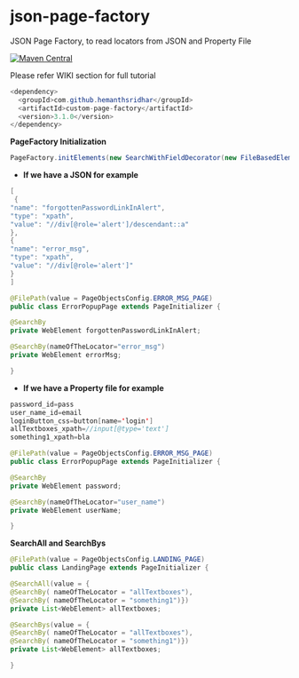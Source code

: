 # json-page-factory

JSON Page Factory, to read locators from JSON and Property File

[![Maven Central](https://img.shields.io/maven-central/v/com.github.hemanthsridhar/custom-page-factory.svg?label=Maven%20Central)](https://search.maven.org/artifact/com.github.hemanthsridhar/custom-page-factory)

Please refer WIKI section for full tutorial

```java
<dependency>
  <groupId>com.github.hemanthsridhar</groupId>
  <artifactId>custom-page-factory</artifactId>
  <version>3.1.0</version>
</dependency>
```

**PageFactory Initialization**

```java
PageFactory.initElements(new SearchWithFieldDecorator(new FileBasedElementLocatorFactory(driver, this)), this);
```

* **If we have a JSON for example**

```java
[
 {
"name": "forgottenPasswordLinkInAlert",
"type": "xpath",
"value": "//div[@role='alert']/descendant::a"
},
{
"name": "error_msg",
"type": "xpath",
"value": "//div[@role='alert']"
}
]
```

```java
@FilePath(value = PageObjectsConfig.ERROR_MSG_PAGE)
public class ErrorPopupPage extends PageInitializer {

@SearchBy
private WebElement forgottenPasswordLinkInAlert;

@SearchBy(nameOfTheLocator="error_msg")
private WebElement errorMsg;

}
```

* **If we have a Property file for example**

```java
password_id=pass
user_name_id=email
loginButton_css=button[name='login']
allTextboxes_xpath=//input[@type='text']
something1_xpath=bla
```

```java
@FilePath(value = PageObjectsConfig.ERROR_MSG_PAGE)
public class ErrorPopupPage extends PageInitializer {

@SearchBy
private WebElement password;

@SearchBy(nameOfTheLocator="user_name")
private WebElement userName;

}
```

**SearchAll and SearchBys**

```java
@FilePath(value = PageObjectsConfig.LANDING_PAGE)
public class LandingPage extends PageInitializer {

@SearchAll(value = {    
@SearchBy( nameOfTheLocator = "allTextboxes"),
@SearchBy( nameOfTheLocator = "something1")})
private List<WebElement> allTextboxes;

@SearchBys(value = {    
@SearchBy( nameOfTheLocator = "allTextboxes"),
@SearchBy( nameOfTheLocator = "something1")})
private List<WebElement> allTextboxes;

}
```


